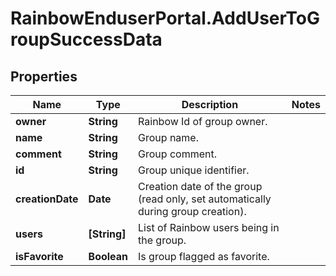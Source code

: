 # RainbowEnduserPortal.AddUserToGroupSuccessData

## Properties

Name | Type | Description | Notes
------------ | ------------- | ------------- | -------------
**owner** | **String** | Rainbow Id of group owner. | 
**name** | **String** | Group name. | 
**comment** | **String** | Group comment. | 
**id** | **String** | Group unique identifier. | 
**creationDate** | **Date** | Creation date of the group (read only, set automatically during group creation). | 
**users** | **[String]** | List of Rainbow users being in the group. | 
**isFavorite** | **Boolean** | Is group flagged as favorite. | 


